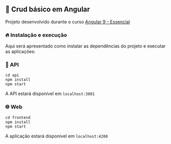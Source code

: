 ## 👷 Crud básico em Angular

Projeto desenvolvido durante o curso [Angular 9 - Essencial](https://www.cod3r.com.br/courses/angular-9-essencial)

### 🔥 Instalação e execução

Aqui será apresentado como instalar as dependências do projeto e executar as aplicações:

### 🚀 API

```
cd api
npm install
npm start
```

A API estará disponível em `localhost:3001`

### 🌐 Web

```
cd frontend
npm install
npm start
```

A aplicação estará disponível em `localhost:4200`
